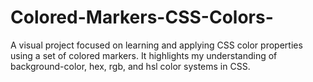 # Colored-Markers-CSS-Colors-
A visual project focused on learning and applying CSS color properties using a set of colored markers. It highlights my understanding of background-color, hex, rgb, and hsl color systems in CSS.
